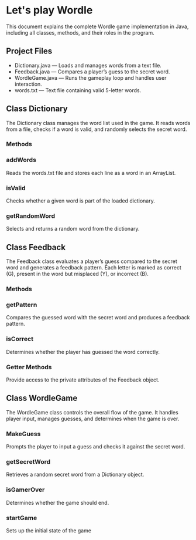 # Let's play Wordle

This document explains the complete Wordle game implementation in Java, including all classes, methods, and their roles in the program.

## Project Files

- Dictionary.java — Loads and manages words from a text file.  
- Feedback.java — Compares a player’s guess to the secret word.  
- WordleGame.java — Runs the gameplay loop and handles user interaction.  
- words.txt — Text file containing valid 5-letter words.

## Class Dictionary

The Dictionary class manages the word list used in the game. It reads words from a file, checks if a word is valid, and randomly selects the secret word.

### Methods

### addWords

Reads the words.txt file and stores each line as a word in an ArrayList.

### isValid

Checks whether a given word is part of the loaded dictionary.

### getRandomWord

Selects and returns a random word from the dictionary.

## Class Feedback

The Feedback class evaluates a player’s guess compared to the secret word and generates a feedback pattern. Each letter is marked as correct (G), present in the word but misplaced (Y), or incorrect (B).

### Methods

### getPattern

Compares the guessed word with the secret word and produces a feedback pattern.

### isCorrect

Determines whether the player has guessed the word correctly.

### Getter Methods

Provide access to the private attributes of the Feedback object.

## Class WordleGame

The WordleGame class controls the overall flow of the game. It handles player input, manages guesses, and determines when the game is over.

### MakeGuess

Prompts the player to input a guess and checks it against the secret word.

### getSecretWord

Retrieves a random secret word from a Dictionary object.

### isGamerOver

Determines whether the game should end.

### startGame

Sets up the initial state of the game









